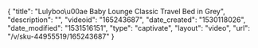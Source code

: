 {
    "title": "Lulyboo\u00ae Baby Lounge Classic Travel Bed in Grey",
    "description": "",
    "videoid": "165243687",
    "date_created": "1530118026",
    "date_modified": "1531516151",
    "type": "captivate",
    "layout": "video",
    "url": "\/v\/sku-44955519\/165243687"
}